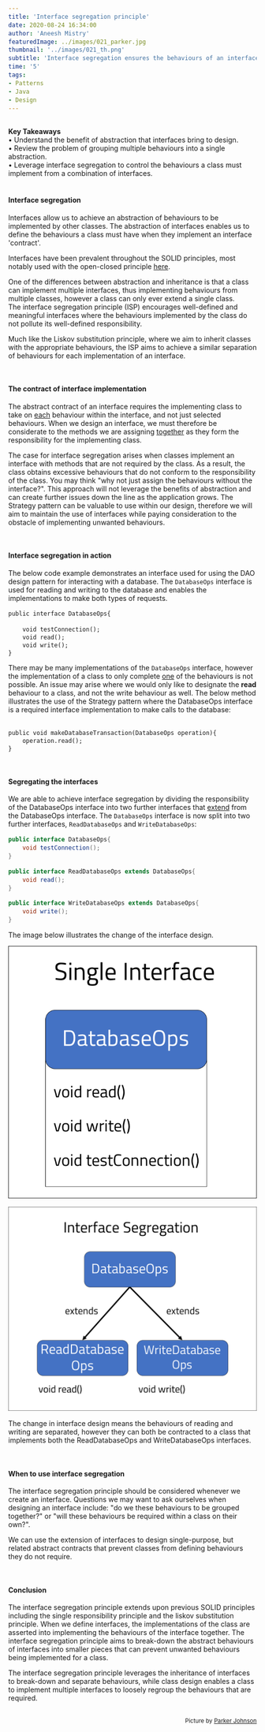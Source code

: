 ```yaml
---
title: 'Interface segregation principle'
date: 2020-08-24 16:34:00
author: 'Aneesh Mistry'
featuredImage: ../images/021_parker.jpg
thumbnail: '../images/021_th.png'
subtitle: 'Interface segregation ensures the behaviours of an interface that are to be implemented are specifically defined to a single responsibility.'
time: '5'
tags:
- Patterns
- Java
- Design
---
```

<br>
<strong>Key Takeaways</strong><br>
&#8226; Understand the benefit of abstraction that interfaces bring to design.<br>
&#8226; Review the problem of grouping multiple behaviours into a single abstraction.<br>
&#8226; Leverage interface segregation to control the behaviours a class must implement from a combination of interfaces.<br>

<br>
<h4>Interface segregation</h4>
<p>
Interfaces allow us to achieve an abstraction of behaviours to be implemented by other classes. The abstraction of interfaces enables us to define the behaviours a class must have when they implement an interface 'contract'.
</p>
<p>
Interfaces have been prevalent throughout the SOLID principles, most notably used with the open-closed principle <a target="_blank" href="https://aneesh.co.uk/open-closed-principle">here</a>.
</p>
<p>
One of the differences between abstraction and inheritance is that a class can implement multiple interfaces, thus implementing behaviours from multiple classes, however a class can only ever extend a single class.<br>
The interface segregation principle (ISP) encourages well-defined and meaningful interfaces where the behaviours implemented by the class do not pollute its well-defined responsibility.</p>
<p>
Much like the Liskov substitution principle, where we aim to inherit classes with the appropriate behaviours, the ISP aims to achieve a similar separation of behaviours for each implementation of an interface.
</p>
<br>
<h4>The contract of interface implementation</h4>
<p>
The abstract contract of an interface requires the implementing class to take on <u>each</u> behaviour within the interface, and not just selected behaviours. When we design an interface, we must therefore be considerate to the methods we are assigning <u>together</u> as they form the responsibility for the implementing class.
</p>
<p>
The case for interface segregation arises when classes implement an interface with methods that are not required by the class. As a result, the class obtains excessive behaviours that do not conform to the responsibility of the class. You may think "why not just assign the behaviours without the interface?". This approach will not leverage the benefits of abstraction and can create further issues down the line as the application grows. The Strategy pattern can be valuable to use within our design, therefore we will aim to maintain the use of interfaces while paying consideration to the obstacle of implementing unwanted behaviours.
</p>
<br>
<h4>Interface segregation in action</h4>
<p>
The below code example demonstrates an interface used for using the DAO design pattern for interacting with a database. The <code>DatabaseOps</code> interface is used for reading and writing to the database and enables the implementations to make both types of requests.

```java{numberLines:true}
public interface DatabaseOps{

    void testConnection();
    void read();
    void write();
}
```
</p>
<p>
There may be many implementations of the <code>DatabaseOps</code> interface, however the implementation of a class to only complete <u>one</u> of the behaviours is not possible. An issue may arise where we would only like to designate the <strong>read</strong> behaviour to a class, and not the write behaviour as well. The below method illustrates the use of the Strategy pattern where the DatabaseOps interface is a required interface implementation to make calls to the database:

```java{numberLines:true}

public void makeDatabaseTransaction(DatabaseOps operation){
    operation.read();
}
```
</p>
<br>
<h4>Segregating the interfaces</h4>
<p>
We are able to achieve interface segregation by dividing the responsibility of the DatabaseOps interface into two further interfaces that <u>extend</u> from the DatabaseOps interface. The <code>DatabaseOps</code> interface is now split into two further interfaces, <code>ReadDatabaseOps</code> and <code>WriteDatabaseOps</code>:

```java {numberLines:true}
public interface DatabaseOps{
    void testConnection();
}
```
```java {numberLines:true}
public interface ReadDatabaseOps extends DatabaseOps{
    void read();
}
```
```java {numberLines:true}
public interface WriteDatabaseOps extends DatabaseOps{
    void write();
}
```
</p>
<p>
The image below illustrates the change of the interface design.

![Interface](../../src/images/021_singleInt.png)

![Interface segregation](../../src/images/021_interfaceSeg.png)
</p>
<p>
The change in interface design means the behaviours of reading and writing are separated, however they can both be contracted to a class that implements both the ReadDatabaseOps and WriteDatabaseOps interfaces.
</p>
<br>
<h4>When to use interface segregation</h4>
<p>
The interface segregation principle should be considered whenever we create an interface. Questions we may want to ask ourselves when designing an interface include: "do we these behaviours to be grouped together?" or "will these behaviours be required within a class on their own?".
</p>
<p>
We can use the extension of interfaces to design single-purpose, but related abstract contracts that prevent classes from defining behaviours they do not require. 
</p>
<br>
<h4>Conclusion</h4>
<p>
The interface segregation principle extends upon previous SOLID principles including the single responsibility principle and the liskov substitution principle. When we define interfaces, the implementations of the class are asserted into implementing the behaviours of the interface together. The interface segregation principle aims to break-down the abstract behaviours of interfaces into smaller pieces that can prevent unwanted behaviours being implemented for a class. 
</p>
<p>
The interface segregation principle leverages the inheritance of interfaces to break-down and separate behaviours, while class design enables a class to implement multiple interfaces to loosely regroup the behaviours that are required.
</p>

<br>
<small style="float: right;" >Picture by <a target="_blank" href="https://unsplash.com/@pkripperprivate">Parker Johnson</small></a><br>